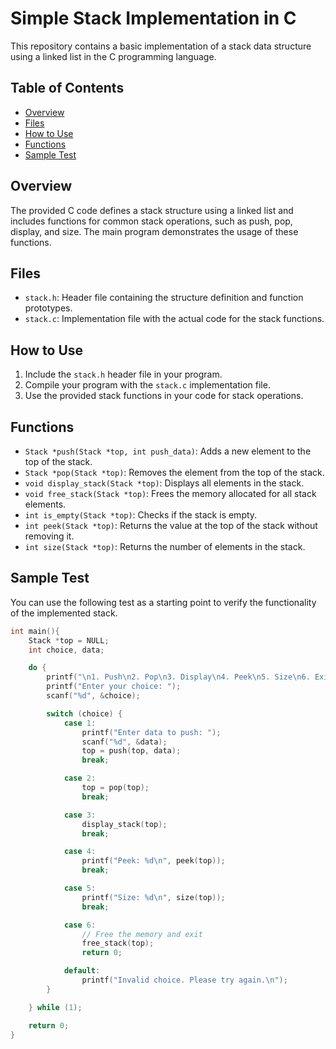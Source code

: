 # Simple Stack Implementation in C
This repository contains a basic implementation of a stack data structure using a linked list in the C programming language.


## Table of Contents
- [Overview](#overview)
- [Files](#files)
- [How to Use](#how-to-use)
- [Functions](#functions)
- [Sample Test](#sample-test)


## Overview

The provided C code defines a stack structure using a linked list and includes functions for common stack operations, such as push, pop, display, and size. The main program demonstrates the usage of these functions.

## Files

- `stack.h`: Header file containing the structure definition and function prototypes.
- `stack.c`: Implementation file with the actual code for the stack functions.

## How to Use

1. Include the `stack.h` header file in your program.
2. Compile your program with the `stack.c` implementation file.
3. Use the provided stack functions in your code for stack operations.

## Functions
- `Stack *push(Stack *top, int push_data)`: Adds a new element to the top of the stack.
- `Stack *pop(Stack *top)`: Removes the element from the top of the stack.
- `void display_stack(Stack *top)`: Displays all elements in the stack.
- `void free_stack(Stack *top)`: Frees the memory allocated for all stack elements.
- `int is_empty(Stack *top)`: Checks if the stack is empty.
- `int peek(Stack *top)`: Returns the value at the top of the stack without removing it.
- `int size(Stack *top)`: Returns the number of elements in the stack.

## Sample Test

You can use the following test as a starting point to verify the functionality of the implemented stack.

```c
int main(){
	Stack *top = NULL;
    int choice, data;

    do {
        printf("\n1. Push\n2. Pop\n3. Display\n4. Peek\n5. Size\n6. Exit\n");
        printf("Enter your choice: ");
        scanf("%d", &choice);

        switch (choice) {
            case 1:
                printf("Enter data to push: ");
                scanf("%d", &data);
                top = push(top, data);
                break;

            case 2:
                top = pop(top);
                break;

            case 3:
                display_stack(top);
                break;

            case 4:
                printf("Peek: %d\n", peek(top));
                break;

            case 5:
                printf("Size: %d\n", size(top));
                break;

            case 6:
                // Free the memory and exit
                free_stack(top);
                return 0;

            default:
                printf("Invalid choice. Please try again.\n");
        }

    } while (1);

	return 0;
}
